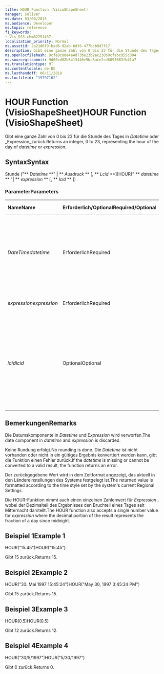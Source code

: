 ```yaml
---
title: HOUR Function (VisioShapeSheet)
manager: soliver
ms.date: 03/09/2015
ms.audience: Developer
ms.topic: reference
f1_keywords:
- Vis_DSS.chm82251437
localization_priority: Normal
ms.assetid: 2a21d6f9-bad6-92ab-6d36-477bcb9d7f17
description: Gibt eine ganze Zahl von 0 bis 23 für die Stunde des Tages in Datetime oder Expression zurück.
ms.openlocfilehash: 9cfe8c88a4a4d73be23b2ac230b0cfabc955c004
ms.sourcegitcommit: 9d60cd82b5413446e5bc8ace2cd689f683fb41a7
ms.translationtype: MT
ms.contentlocale: de-DE
ms.lasthandoff: 06/11/2018
ms.locfileid: "19797162"
---
```

# <a name="hour-function-visioshapesheet"></a><span data-ttu-id="3ba24-103">HOUR Function (VisioShapeSheet)</span><span class="sxs-lookup"><span data-stu-id="3ba24-103">HOUR Function (VisioShapeSheet)</span></span>

<span data-ttu-id="3ba24-104">Gibt eine ganze Zahl von 0 bis 23 für die Stunde des Tages in _Datetime_ oder _Expression_zurück.</span><span class="sxs-lookup"><span data-stu-id="3ba24-104">Returns an integer, 0 to 23, representing the hour of the day of  _datetime_ or  _expression_.</span></span>
  
## <a name="syntax"></a><span data-ttu-id="3ba24-105">Syntax</span><span class="sxs-lookup"><span data-stu-id="3ba24-105">Syntax</span></span>

<span data-ttu-id="3ba24-106">Stunde ("** *Datetime* **" | ** *Ausdruck* ** [, ** *Lcid* **])</span><span class="sxs-lookup"><span data-stu-id="3ba24-106">HOUR(" ** *datetime* ** "| ** *expression* ** [, ** *lcid* ** ])</span></span> 
  
### <a name="parameters"></a><span data-ttu-id="3ba24-107">Parameter</span><span class="sxs-lookup"><span data-stu-id="3ba24-107">Parameters</span></span>

|<span data-ttu-id="3ba24-108">**Name**</span><span class="sxs-lookup"><span data-stu-id="3ba24-108">**Name**</span></span>|<span data-ttu-id="3ba24-109">**Erforderlich/Optional**</span><span class="sxs-lookup"><span data-stu-id="3ba24-109">**Required/Optional**</span></span>|<span data-ttu-id="3ba24-110">**Datentyp**</span><span class="sxs-lookup"><span data-stu-id="3ba24-110">**Data Type**</span></span>|<span data-ttu-id="3ba24-111">**Beschreibung**</span><span class="sxs-lookup"><span data-stu-id="3ba24-111">**Description**</span></span>|
|:-----|:-----|:-----|:-----|
| <span data-ttu-id="3ba24-112">_DateTime_</span><span class="sxs-lookup"><span data-stu-id="3ba24-112">_datetime_</span></span> <br/> |<span data-ttu-id="3ba24-113">Erforderlich</span><span class="sxs-lookup"><span data-stu-id="3ba24-113">Required</span></span>  <br/> |<span data-ttu-id="3ba24-114">**String**</span><span class="sxs-lookup"><span data-stu-id="3ba24-114">**String**</span></span> <br/> | <span data-ttu-id="3ba24-115">Eine Zeichenfolge, die allgemein als Datums- und Zeitangabe erkannt wird, oder ein Bezug auf eine Zelle mit einer Datums- und Zeitangabe.</span><span class="sxs-lookup"><span data-stu-id="3ba24-115">A string commonly recognized as a date and time or a reference to a cell containing a date and time.</span></span>  <br/> |
| <span data-ttu-id="3ba24-116">_expression_</span><span class="sxs-lookup"><span data-stu-id="3ba24-116">_expression_</span></span> <br/> |<span data-ttu-id="3ba24-117">Erforderlich</span><span class="sxs-lookup"><span data-stu-id="3ba24-117">Required</span></span>  <br/> |<span data-ttu-id="3ba24-118">**Varies**</span><span class="sxs-lookup"><span data-stu-id="3ba24-118">**Varies**</span></span> <br/> |<span data-ttu-id="3ba24-119">Ein Ausdruck, der eine Datums- und Zeitangabe liefert.</span><span class="sxs-lookup"><span data-stu-id="3ba24-119">An expression that yields a date and time.</span></span>  <br/> |
| <span data-ttu-id="3ba24-120">_lcid_</span><span class="sxs-lookup"><span data-stu-id="3ba24-120">_lcid_</span></span> <br/> |<span data-ttu-id="3ba24-121">Optional</span><span class="sxs-lookup"><span data-stu-id="3ba24-121">Optional</span></span>  <br/> |<span data-ttu-id="3ba24-122">**Nummer**</span><span class="sxs-lookup"><span data-stu-id="3ba24-122">**Number**</span></span> <br/> | <span data-ttu-id="3ba24-p101">Ein lokaler Bezeichner, der bei der Auswertung eines nicht lokalen Werts für datetime verwendet werden soll. Der lokale Bezeichner ist eine Zahl, die in den Systemkopfdateien beschrieben wird.</span><span class="sxs-lookup"><span data-stu-id="3ba24-p101">A locale identifier to be used in evaluating a nonlocal datetime. The locale identifier is a number described in the system header files.</span></span>  <br/> |
   
## <a name="remarks"></a><span data-ttu-id="3ba24-125">Bemerkungen</span><span class="sxs-lookup"><span data-stu-id="3ba24-125">Remarks</span></span>

<span data-ttu-id="3ba24-126">Die Datumskomponente in *Datetime* und *Expression* wird verworfen.</span><span class="sxs-lookup"><span data-stu-id="3ba24-126">The date component in  *datetime*  and  *expression*  is discarded.</span></span> 
  
<span data-ttu-id="3ba24-127">Keine Rundung erfolgt.</span><span class="sxs-lookup"><span data-stu-id="3ba24-127">No rounding is done.</span></span> <span data-ttu-id="3ba24-128">Die *Datetime* ist nicht vorhanden oder nicht in ein gültiges Ergebnis konvertiert werden kann, gibt die Funktion einen Fehler zurück.</span><span class="sxs-lookup"><span data-stu-id="3ba24-128">If the  *datetime*  is missing or cannot be converted to a valid result, the function returns an error.</span></span> 
  
<span data-ttu-id="3ba24-129">Der zurückgegebene  Wert wird in dem Zeitformat angezeigt, das aktuell in den Ländereinstellungen des Systems festgelegt ist.</span><span class="sxs-lookup"><span data-stu-id="3ba24-129">The returned value is formatted according to the time style set by the system's current Regional Settings.</span></span> 
  
<span data-ttu-id="3ba24-130">Die HOUR-Funktion nimmt auch einen einzelnen Zahlenwert für *Expression* , wobei der Dezimalteil des Ergebnisses den Bruchteil eines Tages seit Mitternacht darstellt.</span><span class="sxs-lookup"><span data-stu-id="3ba24-130">The HOUR function also accepts a single number value for  *expression*  where the decimal portion of the result represents the fraction of a day since midnight.</span></span> 
  
## <a name="example-1"></a><span data-ttu-id="3ba24-131">Beispiel 1</span><span class="sxs-lookup"><span data-stu-id="3ba24-131">Example 1</span></span>

<span data-ttu-id="3ba24-132">HOUR("15:45")</span><span class="sxs-lookup"><span data-stu-id="3ba24-132">HOUR("15:45")</span></span>
  
<span data-ttu-id="3ba24-133">Gibt 15 zurück.</span><span class="sxs-lookup"><span data-stu-id="3ba24-133">Returns 15.</span></span>
  
## <a name="example-2"></a><span data-ttu-id="3ba24-134">Beispiel 2</span><span class="sxs-lookup"><span data-stu-id="3ba24-134">Example 2</span></span>

<span data-ttu-id="3ba24-135">HOUR("30. Mai 1997 15:45:24")</span><span class="sxs-lookup"><span data-stu-id="3ba24-135">HOUR("May 30, 1997 3:45:24 PM")</span></span>
  
<span data-ttu-id="3ba24-136">Gibt 15 zurück.</span><span class="sxs-lookup"><span data-stu-id="3ba24-136">Returns 15.</span></span>
  
## <a name="example-3"></a><span data-ttu-id="3ba24-137">Beispiel 3</span><span class="sxs-lookup"><span data-stu-id="3ba24-137">Example 3</span></span>

<span data-ttu-id="3ba24-138">HOUR(0.5)</span><span class="sxs-lookup"><span data-stu-id="3ba24-138">HOUR(0.5)</span></span>
  
<span data-ttu-id="3ba24-139">Gibt 12 zurück.</span><span class="sxs-lookup"><span data-stu-id="3ba24-139">Returns 12.</span></span>
  
## <a name="example-4"></a><span data-ttu-id="3ba24-140">Beispiel 4</span><span class="sxs-lookup"><span data-stu-id="3ba24-140">Example 4</span></span>

<span data-ttu-id="3ba24-141">HOUR("30/5/1997")</span><span class="sxs-lookup"><span data-stu-id="3ba24-141">HOUR("5/30/1997")</span></span>
  
<span data-ttu-id="3ba24-142">Gibt 0 zurück.</span><span class="sxs-lookup"><span data-stu-id="3ba24-142">Returns 0.</span></span>
  

